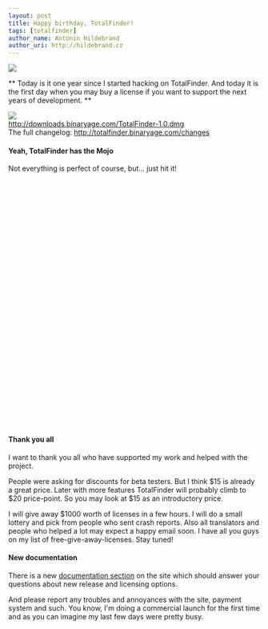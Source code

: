 ```yaml
---
layout: post
title: Happy birthday, TotalFinder!
tags: [totalfinder]
author_name: Antonin Hildebrand
author_uri: http://hildebrand.cz
---
```


<img src="{{site.url}}/shared/img/icons/totalfinder-64.png" class="intro-icon"/>

** Today is it one year since I started hacking on TotalFinder. And today it is the first day when you may buy a license if you want to support the next years of development. **

<div class="blog-download">
    <a class="download-link" href="http://downloads.binaryage.com/TotalFinder-1.0.dmg"><img src="{{site.url}}/shared/img/small-download-button.png"/><div>http://downloads.binaryage.com/TotalFinder-1.0.dmg</div></a>
    <div class="download-note">The full changelog: <a href="http://totalfinder.binaryage.com/changes">http://totalfinder.binaryage.com/changes</a></div>
</div>

#### Yeah, TotalFinder has the Mojo

Not everything is perfect of course, but... just hit it!

<object width="620" height="490"><param name="movie" value="http://www.youtube.com/v/pKCZrcoQa7I?fs=1&amp;hl=en_US"></param><param name="allowFullScreen" value="true"></param><param name="allowscriptaccess" value="always"></param><embed src="http://www.youtube.com/v/pKCZrcoQa7I?fs=1&amp;hl=en_US" type="application/x-shockwave-flash" allowscriptaccess="always" allowfullscreen="true" width="620" height="490"></embed></object>

#### Thank you all

I want to thank you all who have supported my work and helped with the project. 

People were asking for discounts for beta testers. But I think $15 is already a great price. Later with more features TotalFinder will probably climb to $20 price-point. So you may look at $15 as an introductory price.

I will give away $1000 worth of licenses in a few hours. I will do a small lottery and pick from people who sent crash reports. Also all translators and people who helped a lot may expect a happy email soon. I have all you guys on my list of free-give-away-licenses. Stay tuned!

#### New documentation

There is a new <a href="http://totalfinder.binaryage.com">documentation section</a> on the site which should answer your questions about new release and licensing options.

And please report any troubles and annoyances with the site, payment system and such. You know, I'm doing a commercial launch for the first time and as you can imagine my last few days were pretty busy.